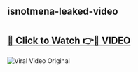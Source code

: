 ## isnotmena-leaked-video 

# <h2><a href="http://freeplayer.one?title=isnotmena-leaked-video&ref=21J">🔗 Click to Watch 👉🔴 VIDEO</a></h2>

<a href="http://freeplayer.one?title=isnotmena-leaked-video&ref=21J" rel="nofollow" data-target="animated-image.originalLink"><img src="https://i.ibb.co.com/xMMVF88/686577567.gif" alt="Viral Video Original" style="max-width: 100%; display: inline-block;" data-target="animated-image.originalImage"></a>

